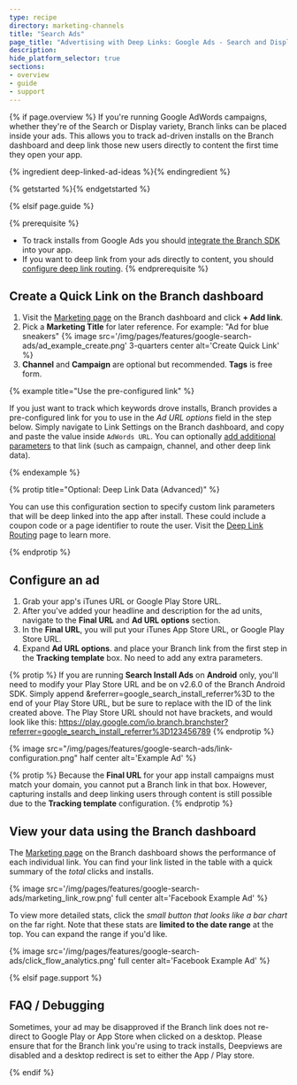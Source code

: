 ```yaml
---
type: recipe
directory: marketing-channels
title: "Search Ads"
page_title: "Advertising with Deep Links: Google Ads - Search and Display"
description:
hide_platform_selector: true
sections:
- overview
- guide
- support
---
```


{% if page.overview %}
If you're running Google AdWords campaigns, whether they're of the Search or Display variety, Branch links can be placed inside your ads. This allows you to track ad-driven installs on the Branch dashboard and deep link those new users directly to content the first time they open your app.

{% ingredient deep-linked-ad-ideas %}{% endingredient %}

{% getstarted %}{% endgetstarted %}

{% elsif page.guide %}

{% prerequisite %}
- To track installs from Google Ads you should [integrate the Branch SDK]({{base.url}}/getting-started/sdk-integration-guide) into your app.
- If you want to deep link from your ads directly to content, you should [configure deep link routing]({{base.url}}/getting-started/deep-link-routing).
{% endprerequisite %}

## Create a Quick Link on the Branch dashboard

1. Visit the [Marketing page](https://dashboard.branch.io/#/marketing) on the Branch dashboard and click **+ Add link**.
1. Pick a **Marketing Title** for later reference. For example: "Ad for blue sneakers" {% image src='/img/pages/features/google-search-ads/ad_example_create.png' 3-quarters center alt='Create Quick Link' %}
1. **Channel** and **Campaign** are optional but recommended. **Tags** is free form.

{% example title="Use the pre-configured link" %}

If you just want to track which keywords drove installs, Branch provides a pre-configured link for you to use in the *Ad URL options* field in the step below. Simply navigate to Link Settings on the Branch dashboard, and copy and paste the value inside `AdWords URL`. You can optionally [add additional parameters]({{base.url}}/getting-started/configuring-links) to that link (such as campaign, channel, and other deep link data).

{% endexample %}

{% protip title="Optional: Deep Link Data (Advanced)" %}

You can use this configuration section to specify custom link parameters that will be deep linked into the app after install. These could include a coupon code or a page identifier to route the user. Visit the [Deep Link Routing]({{base.url}}/getting-started/deep-link-routing) page to learn more.

{% endprotip %}

## Configure an ad

1. Grab your app's iTunes URL or Google Play Store URL.
1. After you've added your headline and description for the ad units, navigate to the **Final URL** and **Ad URL options** section.
1. In the **Final URL**, you will put your iTunes App Store URL, or Google Play Store URL.
1. Expand **Ad URL options**. and place your Branch link from the first step in the **Tracking template** box. No need to add any extra parameters.

{% protip %}
If you are running **Search Install Ads** on **Android** only, you'll need to modify your Play Store URL and be on v2.6.0 of the Branch Android SDK. Simply append &referrer=google_search_install_referrer%3D<link-id> to the end of your Play Store URL, but be sure to replace <link-id> with the ID of the link created above. The Play Store URL should not have brackets, and would look like this: https://play.google.com/io.branch.branchster?referrer=google_search_install_referrer%3D123456789
{% endprotip %}

{% image src="/img/pages/features/google-search-ads/link-configuration.png" half center alt='Example Ad' %}

{% protip %}
Because the **Final URL** for your app install campaigns must match your domain, you cannot put a Branch link in that box. However, capturing installs and deep linking users through content is still possible due to the **Tracking template** configuration.
{% endprotip %}

## View your data using the Branch dashboard

The [Marketing page](https://dashboard.branch.io/#/marketing) on the Branch dashboard shows the performance of each individual link. You can find your link listed in the table with a quick summary of the _total_ clicks and installs.

{% image src='/img/pages/features/google-search-ads/marketing_link_row.png' full center alt='Facebook Example Ad' %}

To view more detailed stats, click the _small button that looks like a bar chart_ on the far right. Note that these stats are **limited to the date range** at the top. You can expand the range if you'd like.

{% image src='/img/pages/features/google-search-ads/click_flow_analytics.png' full center alt='Facebook Example Ad' %}

{% elsif page.support %}

## FAQ / Debugging

Sometimes, your ad may be disapproved if the Branch link does not re-direct to Google Play or App Store when clicked on a desktop. Please ensure that for the Branch link you're using to track installs, Deepviews are disabled and a desktop redirect is set to either the App / Play store.

{% endif %}
